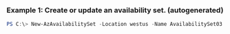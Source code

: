 ### Example 1: Create or update an availability set. (autogenerated)
```powershell
PS C:\> New-AzAvailabilitySet -Location westus -Name AvailabilitySet03 -PlatformFaultDomainCount {PlatformFaultDomainCount} -PlatformUpdateDomainCount {PlatformUpdateDomainCount} -ResourceGroupName MyResourceGroup -Sku {Sku}
```

